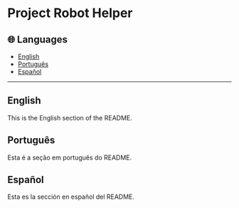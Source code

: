 # Project Robot Helper

## 🌐 Languages

- [English](README.en.md)
- [Português](README.pt-br.md)
- [Español](README.es.md)

---

## English

This is the English section of the README.

## Português

Esta é a seção em português do README.

## Español

Esta es la sección en español del README.
